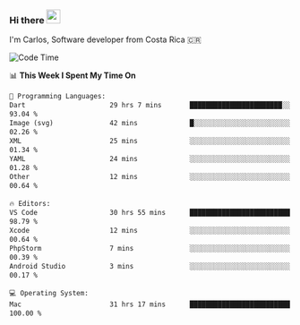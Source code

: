 ### Hi there <img src="https://media.giphy.com/media/hvRJCLFzcasrR4ia7z/giphy.gif" width="25px" height="25px">

I'm Carlos, Software developer from Costa Rica 🇨🇷

[//]: # (<a href="https://app.daily.dev/carum98"><img src="https://github.com/carum98/carum98/blob/main/devcard.svg" width="400" alt="Carlos Umaña Acevedo's Dev Card"/></a>)


<!--START_SECTION:waka-->
![Code Time](http://img.shields.io/badge/Code%20Time-12%2C489%20hrs%2041%20mins-blue)

📊 **This Week I Spent My Time On** 

```text
💬 Programming Languages: 
Dart                     29 hrs 7 mins       ███████████████████████░░   93.04 % 
Image (svg)              42 mins             █░░░░░░░░░░░░░░░░░░░░░░░░   02.26 % 
XML                      25 mins             ░░░░░░░░░░░░░░░░░░░░░░░░░   01.34 % 
YAML                     24 mins             ░░░░░░░░░░░░░░░░░░░░░░░░░   01.28 % 
Other                    12 mins             ░░░░░░░░░░░░░░░░░░░░░░░░░   00.64 % 

🔥 Editors: 
VS Code                  30 hrs 55 mins      █████████████████████████   98.79 % 
Xcode                    12 mins             ░░░░░░░░░░░░░░░░░░░░░░░░░   00.64 % 
PhpStorm                 7 mins              ░░░░░░░░░░░░░░░░░░░░░░░░░   00.39 % 
Android Studio           3 mins              ░░░░░░░░░░░░░░░░░░░░░░░░░   00.17 % 

💻 Operating System: 
Mac                      31 hrs 17 mins      █████████████████████████   100.00 % 
```


<!--END_SECTION:waka-->
